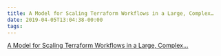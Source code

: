 ```yaml
---
title: A Model for Scaling Terraform Workflows in a Large, Complex…
date: 2019-04-05T13:04:38-00:00
tags:
---
```


[A Model for Scaling Terraform Workflows in a Large, Complex…](https://www.contino.io/insights/a-model-for-scaling-terraform-workflows-in-a-large-complex-organization)

